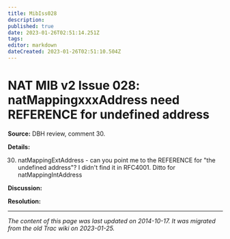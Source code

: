 ```yaml
---
title: MibIss028
description: 
published: true
date: 2023-01-26T02:51:14.251Z
tags: 
editor: markdown
dateCreated: 2023-01-26T02:51:10.504Z
---
```


# NAT MIB v2 Issue 028: natMappingxxxAddress need REFERENCE for undefined address 
**Source:** DBH review, comment 30.

**Details:**

30) natMappingExtAddress - can you point me to the REFERENCE for "the undefined address"? I didn't find it in RFC4001. Ditto for natMappingIntAddress

**Discussion:**

**Resolution:**
&nbsp;
&nbsp;
&nbsp;

---

*The content of this page was last updated on 2014-10-17. It was migrated from the old Trac wiki on 2023-01-25.*